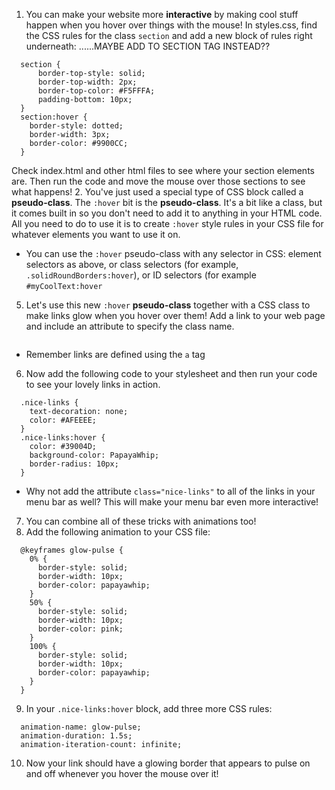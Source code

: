 1. You can make your website more **interactive** by making cool stuff happen when you hover over things with the mouse! In styles.css, find the CSS rules for the class `section` and add a new block of rules right underneath: ......MAYBE ADD TO SECTION TAG INSTEAD??
  ``` 
    section {
        border-top-style: solid;
        border-top-width: 2px;
        border-top-color: #F5FFFA;
        padding-bottom: 10px;
    }
    section:hover {
      border-style: dotted;
      border-width: 3px;
      border-color: #9900CC;
    }
  ```  
Check index.html and other html files to see where your section elements are. Then run the code and move the mouse over those sections to see what happens!
2. You've just used a special type of CSS block called a **pseudo-class**. The `:hover` bit is the **pseudo-class**. It's a bit like a class, but it comes built in so you don't need to add it to anything in your HTML code. All you need to do to use it is to create `:hover` style rules in your CSS file for whatever elements you want to use it on.
 * You can use the `:hover` pseudo-class with any selector in CSS: element selectors as above, or class selectors \(for example, `.solidRoundBorders:hover`\), or ID selectors \(for example `#myCoolText:hover`
5. Let's use this new `:hover` **pseudo-class** together with a CSS class to make links glow when you hover over them! Add a link to your web page and include an attribute to specify the class name.  
  ```<a class="nice-links" href="http://www.failteireland.ie/">Irish Tourism website</a>
  ```
  * Remember links are defined using the `a` tag
6. Now add the following code to your stylesheet and then run your code to see your lovely links in action.
  ```
    .nice-links {
      text-decoration: none;
      color: #AFEEEE;
    }
    .nice-links:hover {
      color: #39004D;
      background-color: PapayaWhip;
      border-radius: 10px;
    }
  ```
 * Why not add the attribute `class="nice-links"` to all of the links in your menu bar as well? This will make your menu bar even more interactive!
7. You can combine all of these tricks with animations too! 
8. Add the following animation to your CSS file:
  ```
    @keyframes glow-pulse {
      0% {
        border-style: solid;
        border-width: 10px;
        border-color: papayawhip;
      }
      50% {
        border-style: solid;
        border-width: 10px;
        border-color: pink;
      }
      100% {
        border-style: solid;
        border-width: 10px;
        border-color: papayawhip;
      }
    }
  ```
9. In your `.nice-links:hover` block, add three more CSS rules:
  ```
    animation-name: glow-pulse;
    animation-duration: 1.5s;
    animation-iteration-count: infinite;
  ```
10. Now your link should have a glowing border that appears to pulse on and off whenever you hover the mouse over it!

